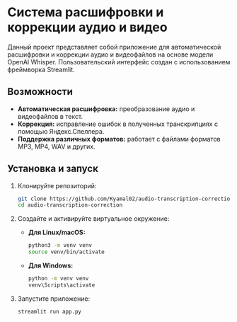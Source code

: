 # Система расшифровки и коррекции аудио и видео

Данный проект представляет собой приложение для автоматической расшифровки и коррекции аудио и видеофайлов на основе модели OpenAI Whisper. Пользовательский интерфейс создан с использованием фреймворка Streamlit.

## Возможности

- **Автоматическая расшифровка:** преобразование аудио и видеофайлов в текст.
- **Коррекция:** исправление ошибок в полученных транскрипциях с помощью Яндекс.Спеллера.
- **Поддержка различных форматов:** работает с файлами форматов MP3, MP4, WAV и других.

## Установка и запуск

1. Клонируйте репозиторий:
   ```bash
   git clone https://github.com/Kyamal02/audio-transcription-correction.git
   cd audio-transcription-correction
2. Создайте и активируйте виртуальное окружение:

   - **Для Linux/macOS:**
     ```bash
     python3 -m venv venv
     source venv/bin/activate
     ```

   - **Для Windows:**
     ```bash
     python -m venv venv
     venv\Scripts\activate
     ```

3. Запустите приложение:
   ```bash
   streamlit run app.py
